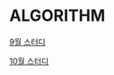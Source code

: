 # ALGORITHM

[9월 스터디](https://github.com/Seulwoo/DailyStudy/tree/main/Algorithm/2020-09)

[10월 스터디](https://github.com/Seulwoo/DailyStudy/tree/main/Algorithm/2020-10)
